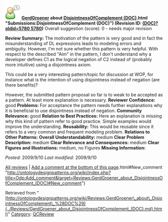 [![](../images/thumb/2/29/Reviewer.png/48px-Reviewer.png)](../Image/Reviewer.png.md "Reviewer.png")
__[GerdGroener](../User/GerdGroener.md "User:GerdGroener") about [DisjointnessOfComplement (DOC)](../Submissions/DisjointnessOfComplement_(DOC).md).html "Submissions:DisjointnessOfComplement (DOC)") (Revision ID: [(DOC)?oldid=5780 5780](../Submissions/DisjointnessOfComplement.md "http://ontologydesignpatterns.org/wiki/Submissions:DisjointnessOfComplement"))__
Overall suggestion (score): 0 - needs major revision




 __Review Summary:__ The motivation of the pattern is very good and in fact the misunderstanding of DL expressions leads to modeling errors and ambiguity. However, I'm not sure whether this pattern is very helpful.
With respect to the described "Aim" in the pattern, I don't understand why a developer defines C1 as the logical negation of C2 instead of
(probably more intuitive) using a disjointness axiom.


This could be a very interesting pattern/topic for discussion at WOP, for instance what is the intention of using disjointness instead of negation (are there benefits)?



However, the submitted pattern proposal so far is to weak to be accepted as a pattern. At least more explanation is necessary.
__Reviewer Confidence:__ good
__Problems:__ For acceptance the pattern needs further explanations why it is
beneficial to use disjointness instead of negation.
__Community Relevance:__ good
__Relation to Best Practices:__ Here an explanation is missing why this kind of pattern refer to good practice. Simple examples would improve the understanding.
__Reusability:__ This would be reusable since it refers to a very common and frequent modeling problem.
__Relations to Other Patterns:__ 
__Overall Understandability:__ medium
__Clear Problem Description:__ medium
__Clear Relevance and Consequences:__ medium
__Clear Figures and Illustrations:__ medium, no Figures
__Missing Information:__ 

_Posted:_ 2009/9/10 _Last modified:_ 2009/9/10



[All reviews](../Reviews/Main.md "Reviews:Main") | [Add a comment at the bottom of this page](index.php@title=Odp%253AAdd_comment&target=../Reviews/GerdGroener_about_DisjointnessOfComplement_(DOC).md).html#New_comment "http://ontologydesignpatterns.org/wiki/index.php?title=Odp:Add_comment&target=Reviews:GerdGroener_about_DisjointnessOfComplement_(DOC)#New_comment")


Retrieved from "[http://ontologydesignpatterns.org/wiki/Reviews:GerdGroener\_about\_DisjointnessOfComplement\_%28DOC%29](../Reviews/GerdGroener_about_DisjointnessOfComplement_(DOC).md).html)"
 [Category](http://ontologydesignpatterns.org/wiki/Special:Categories "Special:Categories"): [QCReview](../Category/QCReview.md "Category:QCReview")